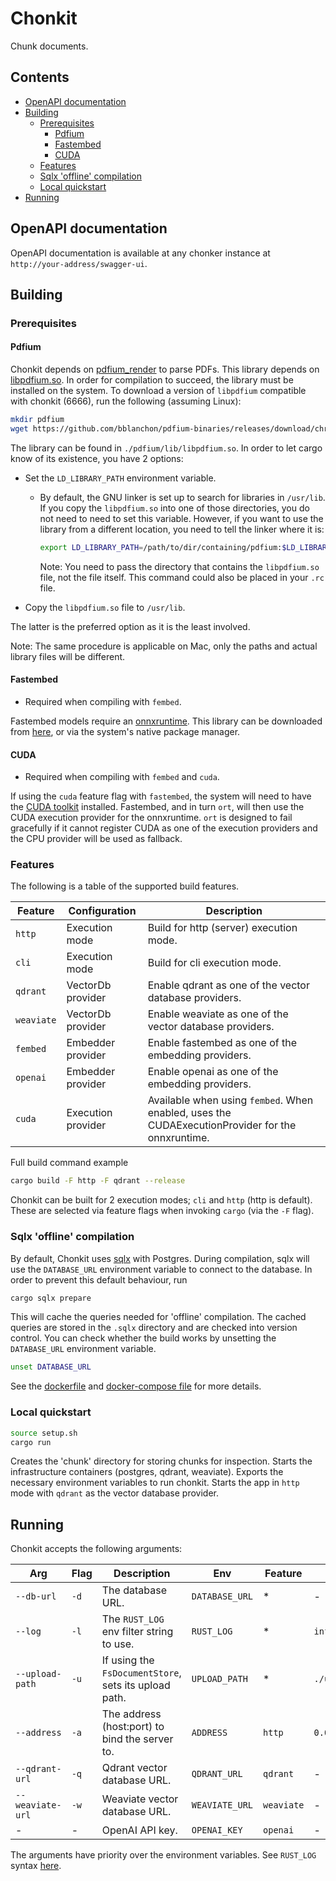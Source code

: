 # Chonkit

Chunk documents.

## Contents

- [OpenAPI documentation](#openapi-documentation)
- [Building](#building)
  - [Prerequisites](#prerequisites)
    - [Pdfium](#pdfium)
    - [Fastembed](#fastembed)
    - [CUDA](#cuda)
  - [Features](#features)
  - [Sqlx 'offline' compilation](#sqlx-offline-compilation)
  - [Local quickstart](#local-quickstart)
- [Running](#running)

## OpenAPI documentation

OpenAPI documentation is available at any chonker instance at `http://your-address/swagger-ui`.

## Building

### Prerequisites

#### Pdfium

Chonkit depends on [pdfium_render](https://github.com/ajrcarey/pdfium-render)
to parse PDFs. This library depends on [libpdfium.so](https://github.com/bblanchon/pdfium-binaries).
In order for compilation to succeed, the library must be installed on the system.
To download a version of `libpdfium` compatible with chonkit (6666),
run the following (assuming Linux):

```bash
mkdir pdfium
wget https://github.com/bblanchon/pdfium-binaries/releases/download/chromium%2F6666/pdfium-linux-x64.tgz -O - | tar -xzvf - -C ./pdfium
```

The library can be found in `./pdfium/lib/libpdfium.so`.
In order to let cargo know of its existence, you have 2 options:

- Set the `LD_LIBRARY_PATH` environment variable.

  - By default, the GNU linker is set up to search for libraries in `/usr/lib`.
    If you copy the `libpdfium.so` into one of those directories, you do not
    need to need to set this variable. However, if you want to use the library
    from a different location, you need to tell the linker where it is:

    ```bash
    export LD_LIBRARY_PATH=/path/to/dir/containing/pdfium:$LD_LIBRARY_PATH
    ```

    Note: You need to pass the directory that contains the `libpdfium.so` file,
    not the file itself. This command could also be placed in your `.rc` file.

- Copy the `libpdfium.so` file to `/usr/lib`.

The latter is the preferred option as it is the least involved.

Note: The same procedure is applicable on Mac, only the paths and
actual library files will be different.

#### Fastembed

- Required when compiling with `fembed`.

Fastembed models require an [onnxruntime](https://github.com/microsoft/onnxruntime).
This library can be downloaded from [here](https://github.com/microsoft/onnxruntime/releases),
or via the system's native package manager.

#### CUDA

- Required when compiling with `fembed` and `cuda`.

If using the `cuda` feature flag with `fastembed`, the system will need to have
the [CUDA toolkit](https://developer.nvidia.com/cuda-downloads) installed.
Fastembed, and in turn `ort`, will then use the CUDA execution provider for the
onnxruntime. `ort` is designed to fail gracefully if it cannot register CUDA as
one of the execution providers and the CPU provider will be used as fallback.

### Features

The following is a table of the supported build features.

| Feature    | Configuration      | Description                                                                                      |
| ---------- | ------------------ | ------------------------------------------------------------------------------------------------ |
| `http`     | Execution mode     | Build for http (server) execution mode.                                                          |
| `cli`      | Execution mode     | Build for cli execution mode.                                                                    |
| `qdrant`   | VectorDb provider  | Enable qdrant as one of the vector database providers.                                           |
| `weaviate` | VectorDb provider  | Enable weaviate as one of the vector database providers.                                         |
| `fembed`   | Embedder provider  | Enable fastembed as one of the embedding providers.                                              |
| `openai`   | Embedder provider  | Enable openai as one of the embedding providers.                                                 |
| `cuda`     | Execution provider | Available when using `fembed`. When enabled, uses the CUDAExecutionProvider for the onnxruntime. |

Full build command example

```bash
cargo build -F http -F qdrant --release
```

Chonkit can be built for 2 execution modes; `cli` and `http` (http is default).
These are selected via feature flags when invoking `cargo` (via the `-F` flag).

### Sqlx 'offline' compilation

By default, Chonkit uses [sqlx](https://github.com/launchbadge/sqlx) with Postgres.
During compilation, sqlx will use the `DATABASE_URL` environment variable to
connect to the database. In order to prevent this default behaviour, run

```bash
cargo sqlx prepare
```

This will cache the queries needed for 'offline' compilation.
The cached queries are stored in the `.sqlx` directory and are checked
into version control. You can check whether the build works by unsetting
the `DATABASE_URL` environment variable.

```bash
unset DATABASE_URL
```

See the [dockerfile](Dockerfile) and [docker-compose file](docker-compose.yml)
for more details.

### Local quickstart

```bash
source setup.sh
cargo run
```

Creates the 'chunk' directory for storing chunks for inspection.
Starts the infrastructure containers (postgres, qdrant, weaviate).
Exports the necessary environment variables to run chonkit.
Starts the app in `http` mode with `qdrant` as the vector database provider.

## Running

Chonkit accepts the following arguments:

| Arg              | Flag | Description                                           | Env            | Feature    | Default         |
| ---------------- | ---- | ----------------------------------------------------- | -------------- | ---------- | --------------- |
| `--db-url`       | `-d` | The database URL.                                     | `DATABASE_URL` | \*         | -               |
| `--log`          | `-l` | The `RUST_LOG` env filter string to use.              | `RUST_LOG`     | \*         | `info`          |
| `--upload-path`  | `-u` | If using the `FsDocumentStore`, sets its upload path. | `UPLOAD_PATH`  | \*         | `./upload`      |
| `--address`      | `-a` | The address (host:port) to bind the server to.        | `ADDRESS`      | `http`     | `0.0.0.0:42069` |
| `--qdrant-url`   | `-q` | Qdrant vector database URL.                           | `QDRANT_URL`   | `qdrant`   | -               |
| `--weaviate-url` | `-w` | Weaviate vector database URL.                         | `WEAVIATE_URL` | `weaviate` | -               |
| -                | -    | OpenAI API key.                                       | `OPENAI_KEY`   | `openai`   | -               |

The arguments have priority over the environment variables.
See `RUST_LOG` syntax [here](https://rust-lang-nursery.github.io/rust-cookbook/development_tools/debugging/config_log.html#configure-logging).
